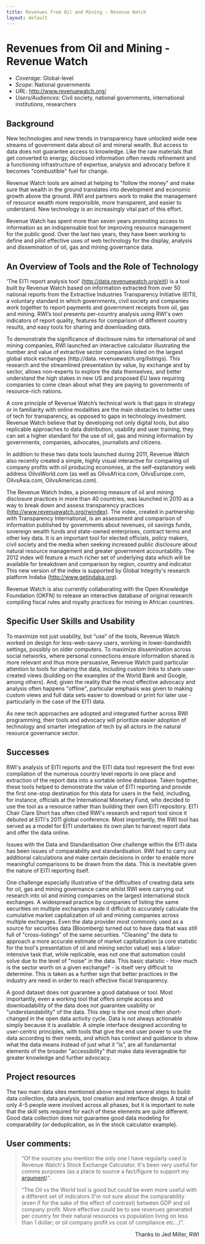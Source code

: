 ```yaml
---
title: Revenues from Oil and Mining - Revenue Watch
layout: default
---
```


# Revenues from Oil and Mining - Revenue Watch 


* *Coverage*: Global-level 
* *Scope*: National governments 
* *URL*: http://www.revenuewatch.org/ 
* *Users/Audiences*: Civil society, national governments, international institutions, researchers 


## Background 
New technologies and new trends in transparency have unlocked wide new streams of government data about oil and mineral wealth. But access to data does not guarantee access to knowledge. Like the raw materials that get converted to energy, disclosed information often needs refinement and a functioning infrastructure of expertise, analysis and advocacy before it becomes "combustible" fuel for change. 


Revenue Watch tools are aimed at helping to "follow the money" and make sure that wealth in the ground translates into development and economic growth above the ground. RWI and partners work to make the management of resource wealth more responsible, more transparent, and easier to understand. New technology is an increasingly vital part of this effort. 


Revenue Watch has spent more than seven years promoting access to information as an indispensable tool for improving resource management for the public good. Over the last two years, they have been working to define and pilot effective uses of web technology for the display, analysis and dissemination of oil, gas and mining governance data. 


## An Overview of Tools and the Role of Technology 


‘The EITI report analysis tool’ (http://data.revenuewatch.org/eiti) is a tool built by Revenue Watch based on information extracted from over 50 national reports from the Extractive Industries Transparency Initiative (EITI), a voluntary standard in which governments, civil society and companies work together to report payments and government receipts from oil, gas and mining. RWI’s tool presents per-country analysis using RWI's own indicators of report quality, features for comparison of different country results, and easy tools for sharing and downloading data.  


To demonstrate the significance of disclosure rules for international oil and mining companies, RWI launched an interactive calculator illustrating the number and value of extractive sector companies listed on the largest global stock exchanges (http://data. revenuewatch.org/listings). This research and the streamlined presentation by value, by exchange and by sector, allows non-experts to explore the data themselves, and better understand the high stakes in new US and proposed EU laws requiring companies to come clean about what they are paying to governments of resource-rich nations. 


A core principle of Revenue Watch’s technical work is that gaps in strategy or in familiarity with online modalities are the main obstacles to better uses of tech for transparency, as opposed to gaps in technology investment. Revenue Watch believe that by developing not only digital tools, but also replicable approaches to data distribution, usability and user training, they can set a higher standard for the use of oil, gas and mining information by governments, companies, advocates, journalists and citizens. 


In addition to these two data tools launched during 2011, Revenue Watch also recently created a simple, highly visual interactive for comparing oil company profits with oil producing economies, at the self-explanatory web address OilvsWorld.com (as well as OilvsAfrica.com, OilvsEurope.com, OilvsAsia.com, OilvsAmericas.com). 


The Revenue Watch Index, a pioneering measure of oil and mining disclosure practices in more than 40 countries, was launched in 2010 as a way to break down and assess transparency practices (http://www.revenuewatch.org/rwindex). The index, created in partnership with Transparency International, is an assessment and comparison of information published by governments about revenues, oil savings funds, sovereign wealth funds and state-owned enterprises, contract terms and other key data. It is an important tool for elected officials, policy makers, civil society and the media when seeking increased public disclosure about natural resource management and greater government accountability. The 2012 index will feature a much richer set of underlying data which will be available for breakdown and comparison by region, country and indicator. This new version of the index is supported by Global Integrity's research platform Indaba (http://www.getindaba.org). 


Revenue Watch is also currently collaborating with the Open Knowledge Foundation (OKFN) to release an interactive database of original research compiling fiscal rules and royalty practices for mining in African countries. 


## Specific User Skills and Usability 
To maximize not just usability, but “use” of the tools, Revenue Watch worked on design for less-web-savvy users, working in lower-bandwidth settings, possibly on older computers. To maximize dissemination across social networks, where personal connections ensure information shared is more relevant and thus more persuasive, Revenue Watch paid particular attention to tools for sharing the data, including custom links to share user-created views (building on the examples of the World Bank and Google, among others). And, given the reality that the most effective advocacy and analysis often happens "offline", particular emphasis was given to making custom views and full data sets easier to download or print for later use - particularly in the case of the EITI data. 


As new tech approaches are adopted and integrated further across RWI programming, their tools and advocacy will prioritize easier adoption of technology and smarter integration of tech by all actors in the natural resource governance sector. 


## Successes 
RWI's analysis of EITI reports and the EITI data tool represent the first ever compilation of the numerous country level reports in one place and extraction of the report data into a sortable online database. Taken together, these tools helped to demonstrate the value of EITI reporting and provide the first one-stop destination for this data for users in the field, including, for instance, officials at the International Monetary Fund, who decided to use the tool as a resource rather than building their own EITI repository. EITI Chair Clare Short has often cited RWI's research and report tool since it debuted at EITI's 2011 global conference. Most importantly, the RWI tool has served as a model for EITI undertakes its own plan to harvest report data and offer the data online. 


Issues with the Data and Standardisation 
One challenge within the EITI data has been issues of comparability and standardisation. RWI had to carry out additional calculations and make certain decisions in order to enable more meaningful comparisons to be drawn from the data. This is inevitable given the nature of EITI reporting itself. 


One challenge especially illustrative of the difficulties of creating data sets for oil, gas and mining governance came whilst RWI were carrying out research into oil and mining companies on the largest international stock exchanges. A widespread practice by companies of listing the same securities on multiple exchanges made it difficult to accurately calculate the cumulative market capitalization of oil and mining companies across multiple exchanges. Even the data provider most commonly used as a source for securities data (Bloomberg) turned out to have data that was still full of "cross-listings" of the same securities. "Cleaning" the data to approach a more accurate estimate of market capitalization (a core statistic for the tool's presentation of oil and mining sector value) was a labor-intensive task that, while replicable, was not one that automation could solve due to the level of "noise" in the data. This basic statistic - How much is the sector worth on a given exchange? - is itself very difficult to determine. This is taken as a further sign that better practices in the industry are need in order to reach effective fiscal transparency.


A good dataset does not guarantee a good database or tool. Most importantly, even a working tool that offers simple access and downloadability of the data does not guarantee usability or "understandability" of the data. This step is the one most often short-changed in the open data activity cycle. Data is not always actionable simply because it is available. A simple interface designed according to user-centric principles, with tools that give the end user power to use the data according to their needs, and which has context and guidance to show what the data means instead of just what it ”is”, are all fundamental elements of the broader "accessibility" that make data leverageable for greater knowledge and further advocacy. 


## Project resources 
The two main data sites mentioned above required several steps to build: data collection, data analysis, tool creation and interface design. A total of only 4-5 people were involved across all phases, but it is important to note that the skill sets required for each of these elements are quite different. Good data collection does not guarantee good data modeling for comparability (or deduplication, as in the stock calculator example). 


## User comments: 
> “Of the sources you mention the only one I have regularly used is Revenue Watch's Stock Exchange Calculator. It's been very useful for comms purposes (as a place to source a fact/figure to support my [argument](http://publishwhatyoupay.org/newsroom/blog/why-dodd-frank-1504-won%E2%80%99t-undermine-competitiveness))”. 


>“The Oil vs the World tool is good but could be even more useful with a different set of indicators (I'm not sure about the comparability (even if for the sake of the effect of contrast) between GDP and oil company profit. More effective could be to see revenues generated per country for their natural resources vs population living on less than 1 dollar; or oil company profit vs cost of compliance etc...)”. 

<p style="text-align: right">Thanks to Jed Miller, RWI</p>

